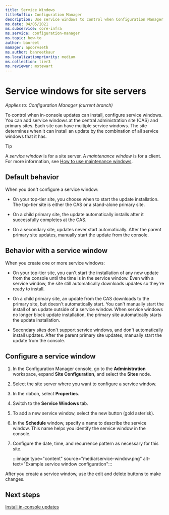 ```yaml
---
title: Service Windows
titleSuffix: Configuration Manager
description: Use service windows to control when Configuration Manager sites install updates.
ms.date: 04/05/2021
ms.subservice: core-infra
ms.service: configuration-manager
ms.topic: how-to
author: banreet
manager: apoorvseth
ms.author: banreetkaur
ms.localizationpriority: medium
ms.collection: tier3
ms.reviewer: mstewart
---
```


# Service windows for site servers

*Applies to: Configuration Manager (current branch)*

To control when in-console updates can install, configure service windows. You can add service windows at the central administration site (CAS) and primary sites. Each site can have multiple service windows. The site determines when it can install an update by the combination of all service windows that it has.

> [!TIP]
> A _service window_ is for a site server. A _maintenance window_ is for a client. For more information, see [How to use maintenance windows](../../clients/manage/collections/use-maintenance-windows.md).

## Default behavior

When you don't configure a service window:

- On your top-tier site, you choose when to start the update installation. The top-tier site is either the CAS or a stand-alone primary site.

- On a child primary site, the update automatically installs after it successfully completes at the CAS.

- On a secondary site, updates never start automatically. After the parent primary site updates, manually start the update from the console.

## Behavior with a service window

When you create one or more service windows:

- On your top-tier site, you can't start the installation of any new update from the console until the time is in the service window. Even with a service window, the site still automatically downloads updates so they're ready to install.

- On a child primary site, an update from the CAS downloads to the primary site, but doesn't automatically start. You can't manually start the install of an update outside of a service window. When service windows no longer block update installation, the primary site automatically starts the update installation.

- Secondary sites don't support service windows, and don't automatically install updates. After the parent primary site updates, manually start the update from the console.

## Configure a service window

1. In the Configuration Manager console, go to the **Administration** workspace, expand **Site Configuration**, and select the **Sites** node.

1. Select the site server where you want to configure a service window.

1. In the ribbon, select **Properties**.

1. Switch to the **Service Windows** tab.

1. To add a new service window, select the new button (gold asterisk).

1. In the **Schedule** window, specify a name to describe the service window. This name helps you identify the service window in the console.

1. Configure the date, time, and recurrence pattern as necessary for this site.

    :::image type="content" source="media/service-window.png" alt-text="Example service window configuration":::

After you create a service window, use the edit and delete buttons to make changes.

## Next steps

[Install in-console updates](install-in-console-updates.md)
